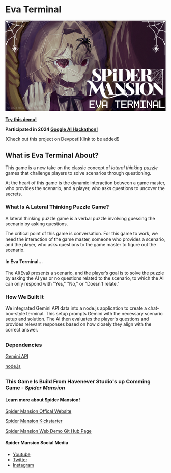 # Eva Terminal

![Eva Terminal banner](assets/eva_terminal_banner_v2.jpg)

[**Try this demo!**](https://eva-terminal-demo.onrender.com/)

**Participated in 2024 [Google AI Hackathon!](https://googleai.devpost.com/)**

[Check out this project on Devpost!](link to be added!)

## What is Eva Terminal About?
This game is a new take on the classic concept of *lateral thinking puzzle* games that challenge players to solve scenarios through questioning. 

At the heart of this game is the dynamic interaction between a game master, who provides the scenario, and a player, who asks questions to uncover the secrets.

### What Is A Lateral Thinking Puzzle Game?
A lateral thinking puzzle game is a verbal puzzle involving guessing the scenario by asking questions. 

The critical point of this game is conversation. For this game to work, we need the interaction of the game master, someone who provides a scenario, and the player, who asks questions to the game master to figure out the scenario. 

#### In Eva Terminal...
The AI(Eva) presents a scenario, and the player’s goal is to solve the puzzle by asking the AI yes or no questions related to the scenario, to which the AI can only respond with "Yes," "No," or "Doesn't relate."

### How We Built It
We integrated Gemini API data into a node.js application to create a chat-box-style terminal. This setup prompts Gemini with the necessary scenario setup and solution. The AI then evaluates the player's questions and provides relevant responses based on how closely they align with the correct answer.

##
### Dependencies

[Gemini API](https://ai.google.dev/)

[node.js](https://nodejs.org/)

##
### This Game Is Build From Havenever Studio's up Comming Game - *Spider Mansion*

#### Learn more about Spider Mansion!
[Spider Mansion Offical Website](https://spidermansion.cargo.site/)

[Spider Mansion Kickstarter](https://www.kickstarter.com/projects/havenever/spider-mansion)

[Spider Mansion Web Demo Git Hub Page](https://github.com/chanc245/SpiderMansionWebDemo)

#### Spider Mansion Social Media
* [Youtube](https://www.youtube.com/@SpiderMansionOffical)
* [Twitter](https://twitter.com/i/flow/login?redirect_after_login=%2Fspiderm4nsion)
* [Instagram](https://www.instagram.com/spidermansion.official/)

